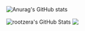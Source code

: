 ![Anurag's GitHub stats](https://github-readme-stats.vercel.app/api?username=rootzera&show_icons=true&theme=radical)

  <img align="center" src="https://github-readme-stats.vercel.app/api?username=rootzera&show_icons=true&line_height=33&count_private=true&theme=light" alt="rootzera's GitHub Stats" />
  <img align="center" src="https://github-readme-stats.vercel.app/api/top-langs/?username=rootzera&langs_count=4&line_height=35&theme=light" />
